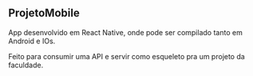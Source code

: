 ## ProjetoMobile

App desenvolvido em React Native, onde pode ser compilado tanto em Android e IOs.

Feito para consumir uma API e servir como esqueleto pra um projeto da faculdade.
